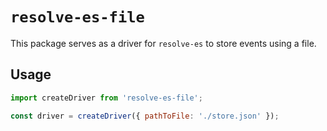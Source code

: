 # `resolve-es-file`

This package serves as a driver for `resolve-es` to store events using a file.

## Usage

```js
import createDriver from 'resolve-es-file';

const driver = createDriver({ pathToFile: './store.json' });
```
